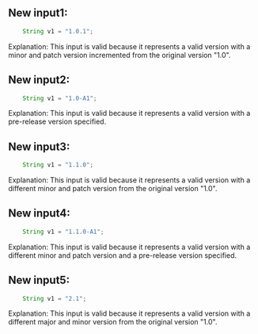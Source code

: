 ## New input1:
```java
    String v1 = "1.0.1";
```
Explanation: This input is valid because it represents a valid version with a minor and patch version incremented from the original version "1.0".

## New input2:
```java
    String v1 = "1.0-A1";
```
Explanation: This input is valid because it represents a valid version with a pre-release version specified.

## New input3:
```java
    String v1 = "1.1.0";
```
Explanation: This input is valid because it represents a valid version with a different minor and patch version from the original version "1.0".

## New input4:
```java
    String v1 = "1.1.0-A1";
```
Explanation: This input is valid because it represents a valid version with a different minor and patch version and a pre-release version specified.

## New input5:
```java
    String v1 = "2.1";
```
Explanation: This input is valid because it represents a valid version with a different major and minor version from the original version "1.0".
